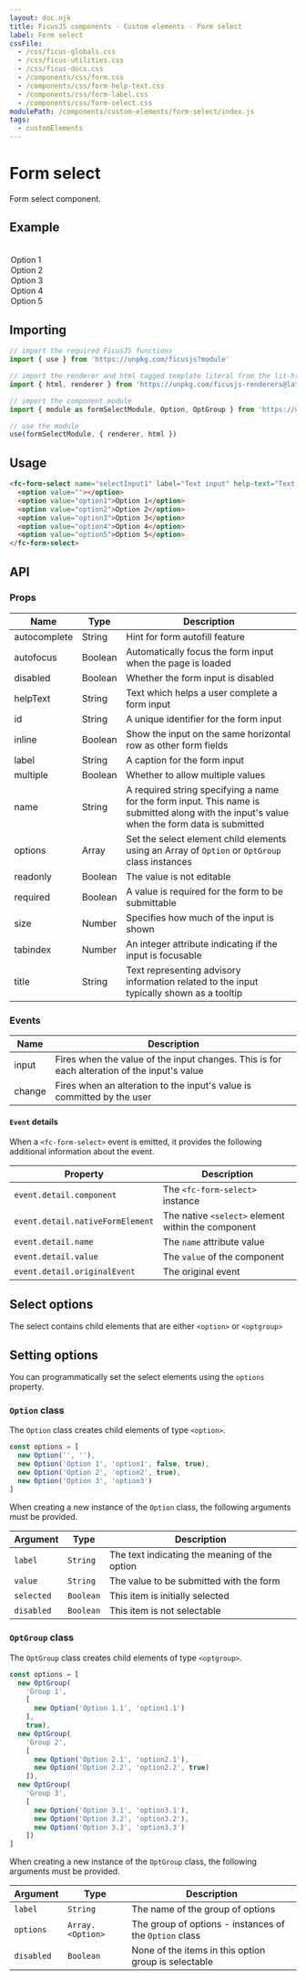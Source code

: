 ```yaml
---
layout: doc.njk
title: FicusJS components - Custom elements - Form select
label: Form select
cssFile:
  - /css/ficus-globals.css
  - /css/ficus-utilities.css
  - /css/ficus-docs.css
  - /components/css/form.css
  - /components/css/form-help-text.css
  - /components/css/form-label.css
  - /components/css/form-select.css
modulePath: /components/custom-elements/form-select/index.js
tags:
  - customElements
---
```

# Form select

Form select component.

## Example

<fc-form>
<fc-form-select name="selectInput1" label="Select input" help-text="Select input help text">
  <option value=""></option>
  <option value="option1">Option 1</option>
  <option value="option2">Option 2</option>
  <option value="option3">Option 3</option>
  <option value="option4">Option 4</option>
  <option value="option5">Option 5</option>
</fc-form-select>
</fc-form>

## Importing

```js
// import the required FicusJS functions
import { use } from 'https://unpkg.com/ficusjs?module'

// import the renderer and html tagged template literal from the lit-html library
import { html, renderer } from 'https://unpkg.com/ficusjs-renderers@latest/dist/lit-html.js'

// import the component module
import { module as formSelectModule, Option, OptGroup } from 'https://unpkg.com/ficusjs-components@latest/components/custom-elements/form/index.js'

// use the module
use(formSelectModule, { renderer, html })
```

## Usage

```html
<fc-form-select name="selectInput1" label="Text input" help-text="Text input help text">
  <option value=""></option>
  <option value="option1">Option 1</option>
  <option value="option2">Option 2</option>
  <option value="option3">Option 3</option>
  <option value="option4">Option 4</option>
  <option value="option5">Option 5</option>
</fc-form-select>
```

## API

### Props

| Name | Type | Description |
| --- | --- | --- |
| autocomplete | String | Hint for form autofill feature |
| autofocus | Boolean | Automatically focus the form input when the page is loaded |
| disabled | Boolean | Whether the form input is disabled |
| helpText | String | Text which helps a user complete a form input |
| id | String | A unique identifier for the form input |
| inline | Boolean | Show the input on the same horizontal row as other form fields |
| label | String | A caption for the form input |
| multiple | Boolean | Whether to allow multiple values |
| name | String | A required string specifying a name for the form input. This name is submitted along with the input's value when the form data is submitted |
| options | Array | Set the select element child elements using an Array of `Option` or `OptGroup` class instances |
| readonly | Boolean | The value is not editable |
| required | Boolean | A value is required for the form to be submittable |
| size | Number | Specifies how much of the input is shown |
| tabindex | Number | An integer attribute indicating if the input is focusable |
| title | String | Text representing advisory information related to the input typically shown as a tooltip |

### Events

| Name |Description |
| --- | --- |
| input | Fires when the value of the input changes. This is for each alteration of the input's value |
| change | Fires when an alteration to the input's value is committed by the user |

#### `Event` details

When a `<fc-form-select>` event is emitted, it provides the following additional information about the event.

| Property | Description |
| --- | --- |
| `event.detail.component` | The `<fc-form-select>` instance |
| `event.detail.nativeFormElement` | The native `<select>` element within the component |
| `event.detail.name` | The `name` attribute value |
| `event.detail.value` | The `value` of the component |
| `event.detail.originalEvent` | The original event |

## Select options

The select contains child elements that are either `<option>` or `<optgroup>`

## Setting options

You can programmatically set the select elements using the `options` property.

### `Option` class

The `Option` class creates child elements of type `<option>`.

```js
const options = [
  new Option('', ''),
  new Option('Option 1', 'option1', false, true),
  new Option('Option 2', 'option2', true),
  new Option('Option 3', 'option3')
]
```

When creating a new instance of the `Option` class, the following arguments must be provided.

| Argument | Type | Description |
| --- | --- | --- |
| `label` | `String` | The text indicating the meaning of the option |
| `value` | `String` | The value to be submitted with the form |
| `selected` | `Boolean` | This item is initially selected |
| `disabled` | `Boolean` | This item is not selectable |

### `OptGroup` class

The `OptGroup` class creates child elements of type `<optgroup>`.

```js
const options = [
  new OptGroup(
    'Group 1',
    [
      new Option('Option 1.1', 'option1.1')
    ],
    true),
  new OptGroup(
    'Group 2',
    [
      new Option('Option 2.1', 'option2.1'),
      new Option('Option 2.2', 'option2.2', true)
    ]),
  new OptGroup(
    'Group 3',
    [
      new Option('Option 3.1', 'option3.1'),
      new Option('Option 3.2', 'option3.2'),
      new Option('Option 3.3', 'option3.3')
    ])
]
```

When creating a new instance of the `OptGroup` class, the following arguments must be provided.

| Argument | Type | Description |
| --- | --- | --- |
| `label` | `String` | The name of the group of options |
| `options` | `Array.<Option>` | The group of options - instances of the `Option` class |
| `disabled` | `Boolean` | None of the items in this option group is selectable |
